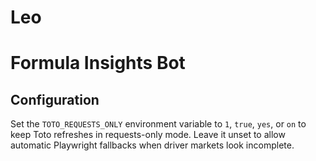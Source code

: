 # Leo
# Formula Insights Bot

## Configuration

Set the `TOTO_REQUESTS_ONLY` environment variable to `1`, `true`, `yes`, or `on` to keep Toto refreshes in requests-only mode. Leave it unset to allow automatic Playwright fallbacks when driver markets look incomplete.
